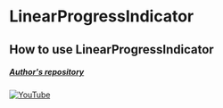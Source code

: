# LinearProgressIndicator
## How to use LinearProgressIndicator
##### [Author's repository](https://github.com/TheTechDesigner/LinearProgressIndicator)

[![YouTube](https://img.youtube.com/vi/N_61LnoGY6A/0.jpg)](https://youtu.be/N_61LnoGY6A "How to use LinearProgressIndicator")